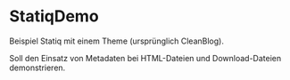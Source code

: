 # StatiqDemo
Beispiel Statiq mit einem Theme (ursprünglich CleanBlog).

Soll den Einsatz von Metadaten bei HTML-Dateien und Download-Dateien demonstrieren.

